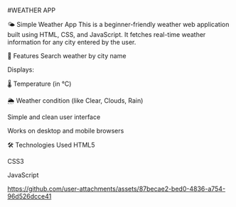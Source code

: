 #WEATHER APP


🌤️ Simple Weather App
This is a beginner-friendly weather web application built using HTML, CSS, and JavaScript. It fetches real-time weather information for any city entered by the user.

🔧 Features
Search weather by city name

Displays:

🌡️ Temperature (in °C)

🌦️ Weather condition (like Clear, Clouds, Rain)

Simple and clean user interface

Works on desktop and mobile browsers

🛠️ Technologies Used
HTML5

CSS3

JavaScript



https://github.com/user-attachments/assets/87becae2-bed0-4836-a754-96d526dcce41



